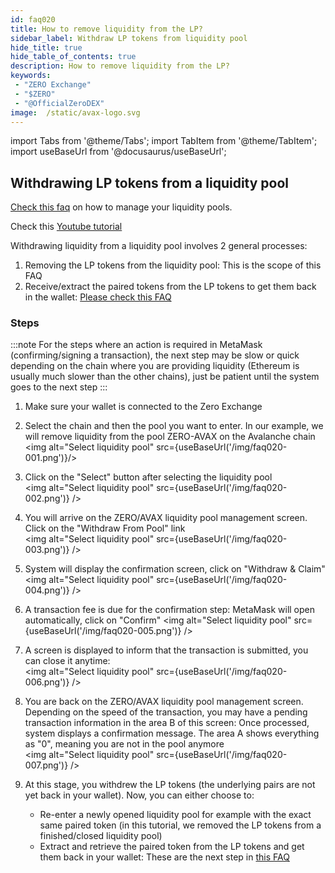 ```yaml
---
id: faq020
title: How to remove liquidity from the LP?
sidebar_label: Withdraw LP tokens from liquidity pool
hide_title: true
hide_table_of_contents: true
description: How to remove liquidity from the LP?
keywords:
 - "ZERO Exchange"
 - "$ZERO"
 - "@OfficialZeroDEX"
image:  /static/avax-logo.svg
---
```


import Tabs from '@theme/Tabs';
import TabItem from '@theme/TabItem';
import useBaseUrl from '@docusaurus/useBaseUrl';

## Withdrawing LP tokens from a liquidity pool

[Check this faq](faq009.md) on how to manage your liquidity pools.

Check this [Youtube tutorial](https://www.youtube.com/watch?v=ONvbpnP1lxc&list=PLUrP9cz-3kCcVv7lYgtnNoNmKsFxfyCHb&index=2)

Withdrawing liquidity from a liquidity pool involves 2 general processes:
1. Removing the LP tokens from the liquidity pool: This is the scope of this FAQ
2. Receive/extract the paired tokens from the LP tokens to get them back in the wallet: [Please check this FAQ](faq021.md)


### Steps

:::note
For the steps where an action is required in MetaMask (confirming/signing a transaction), the next step may be slow or quick depending on the chain where you are providing liquidity (Ethereum is usually much slower than the other chains), just be patient until the system goes to the next step
:::  

1. Make sure your wallet is connected to the Zero Exchange 
1. Select the chain and then the pool you want to enter.  In our example, we will remove liquidity from the pool ZERO-AVAX on the Avalanche chain  
<img alt="Select liquidity pool" src={useBaseUrl('/img/faq020-001.png')}/>

1. Click on the "Select" button after selecting the liquidity pool  
<img alt="Select liquidity pool" src={useBaseUrl('/img/faq020-002.png')} />

1. You will arrive on the ZERO/AVAX liquidity pool management screen.  Click on the "Withdraw From Pool" link  
<img alt="Select liquidity pool" src={useBaseUrl('/img/faq020-003.png')} />

1. System will display the confirmation screen, click on "Withdraw & Claim"
<img alt="Select liquidity pool" src={useBaseUrl('/img/faq020-004.png')} />

1. A transaction fee is due for the confirmation step: MetaMask will open automatically, click on "Confirm" 
<img alt="Select liquidity pool" src={useBaseUrl('/img/faq020-005.png')} />

1. A screen is displayed to inform that the transaction is submitted, you can close it anytime:  
<img alt="Select liquidity pool" src={useBaseUrl('/img/faq020-006.png')} />

1. You are back on the ZERO/AVAX liquidity pool management screen.  Depending on the speed of the transaction, you may have a pending transaction information in the area B of this screen: Once processed, system displays a confirmation message.  The area A shows everything as "0", meaning you are not in the pool anymore   
<img alt="Select liquidity pool" src={useBaseUrl('/img/faq020-007.png')} />

1. At this stage, you withdrew the LP tokens (the underlying pairs are not yet back in your wallet). Now, you can either choose to:
    * Re-enter a newly opened liquidity pool for example with the exact same paired token (in this tutorial, we removed the LP tokens from a finished/closed liquidity pool)
    * Extract and retrieve the paired token from the LP tokens and get them back in your wallet: These are the next step in [this FAQ](faq021.md)
